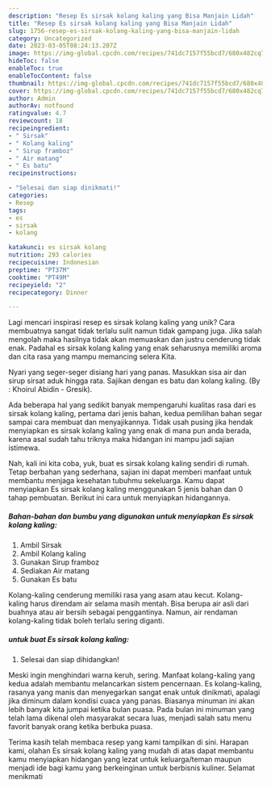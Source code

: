 ```yaml
---
description: "Resep Es sirsak kolang kaling yang Bisa Manjain Lidah"
title: "Resep Es sirsak kolang kaling yang Bisa Manjain Lidah"
slug: 1756-resep-es-sirsak-kolang-kaling-yang-bisa-manjain-lidah
category: Uncategorized
date: 2023-03-05T08:24:13.207Z
image: https://img-global.cpcdn.com/recipes/741dc7157f55bcd7/680x482cq70/es-sirsak-kolang-kaling-foto-resep-utama.jpg
hideToc: false
enableToc: true
enableTocContent: false
thumbnail: https://img-global.cpcdn.com/recipes/741dc7157f55bcd7/680x482cq70/es-sirsak-kolang-kaling-foto-resep-utama.jpg
cover: https://img-global.cpcdn.com/recipes/741dc7157f55bcd7/680x482cq70/es-sirsak-kolang-kaling-foto-resep-utama.jpg
author: Admin
authorAv: notfound
ratingvalue: 4.7
reviewcount: 18
recipeingredient:
- " Sirsak"
- " Kolang kaling"
- " Sirup framboz"
- " Air matang"
- " Es batu"
recipeinstructions:

- "Selesai dan siap dinikmati!"
categories:
- Resep
tags:
- es
- sirsak
- kolang

katakunci: es sirsak kolang 
nutrition: 293 calories
recipecuisine: Indonesian
preptime: "PT37M"
cooktime: "PT49M"
recipeyield: "2"
recipecategory: Dinner

---
```





Lagi mencari inspirasi resep es sirsak kolang kaling yang unik? Cara membuatnya sangat tidak terlalu sulit namun tidak gampang juga. Jika salah mengolah maka hasilnya tidak akan memuaskan dan justru cenderung tidak enak. Padahal es sirsak kolang kaling yang enak seharusnya memiliki aroma dan cita rasa yang mampu memancing selera Kita.





Nyari yang seger-seger disiang hari yang panas. Masukkan sisa air dan sirup sirsat aduk hingga rata. Sajikan dengan es batu dan kolang kaling. (By : Khoirul Abidin - Gresik).

Ada beberapa hal yang sedikit banyak mempengaruhi kualitas rasa dari es sirsak kolang kaling, pertama dari jenis bahan, kedua pemilihan bahan segar sampai cara membuat dan menyajikannya. Tidak usah pusing jika hendak menyiapkan es sirsak kolang kaling yang enak di mana pun anda berada, karena asal sudah tahu triknya maka hidangan ini mampu jadi sajian istimewa.






Nah, kali ini kita coba, yuk, buat es sirsak kolang kaling sendiri di rumah. Tetap berbahan yang sederhana, sajian ini dapat memberi manfaat untuk membantu menjaga kesehatan tubuhmu sekeluarga. Kamu dapat menyiapkan Es sirsak kolang kaling menggunakan 5 jenis bahan dan 0 tahap pembuatan. Berikut ini cara untuk menyiapkan hidangannya.

<!--inarticleads1-->

##### Bahan-bahan dan bumbu yang digunakan untuk menyiapkan Es sirsak kolang kaling:

1. Ambil  Sirsak
1. Ambil  Kolang kaling
1. Gunakan  Sirup framboz
1. Sediakan  Air matang
1. Gunakan  Es batu


Kolang-kaling cenderung memiliki rasa yang asam atau kecut. Kolang-kaling harus direndam air selama masih mentah. Bisa berupa air asli dari buahnya atau air bersih sebagai penggantinya. Namun, air rendaman kolang-kaling tidak boleh terlalu sering diganti. 

<!--inarticleads2-->

#####  untuk buat Es sirsak kolang kaling:


1. Selesai dan siap dihidangkan!

Meski ingin menghindari warna keruh, sering. Manfaat kolang-kaling yang kedua adalah membantu melancarkan sistem pencernaan. Es kolang-kaling, rasanya yang manis dan menyegarkan sangat enak untuk dinikmati, apalagi jika diminum dalam kondisi cuaca yang panas. Biasanya minuman ini akan lebih banyak kita jumpai ketika bulan puasa. Pada bulan ini minuman yang telah lama dikenal oleh masyarakat secara luas, menjadi salah satu menu favorit banyak orang ketika berbuka puasa. 

Terima kasih telah membaca resep yang kami tampilkan di sini. Harapan kami, olahan Es sirsak kolang kaling yang mudah di atas dapat membantu kamu menyiapkan hidangan yang lezat untuk keluarga/teman maupun menjadi ide bagi kamu yang berkeinginan untuk berbisnis kuliner. Selamat menikmati
